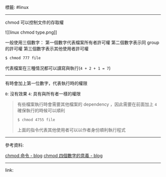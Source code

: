 標籤: #linux 

---

chmod 可以控制文件的存取權

![[linux chmod type.png]]

一般使用三個數字：
第一個數字代表檔案所有者許可權
第二個數字表示同 group 的許可權
第三個數字表示其他使用者許可權

```bash
$ chmod 777 file
```

代表檔案在三種情況都可以讀寫與執行(`4 + 2 + 1 = 7`)

---

有時會加上第一位數字，代表執行時的權限

`0`: 沒有效果
`4`: 具有與所有者一樣的權限

> 有些檔案執行時會需要其他檔案的 dependency ，因此需要在前面加上 `4` 確保執行的時候可以順利
> ```bash
> $ chmod 4755 file
> ```
> 上面的指令代表其他使用者可以以作者身份順利執行程式

---

參考資料:

[chmod 命令 - blog](https://www.runoob.com/linux/linux-comm-chmod.html)
[chmod 四個數字的意義 - blog](https://codertw.com/%E7%A8%8B%E5%BC%8F%E8%AA%9E%E8%A8%80/420803/)

---

link:

